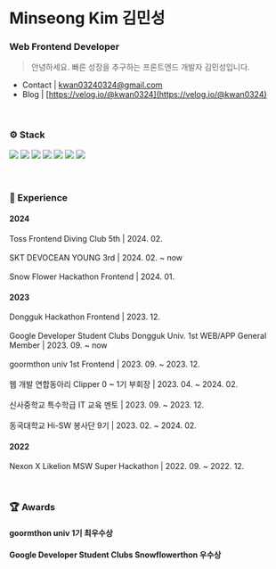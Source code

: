 # Minseong Kim 김민성
### Web Frontend Developer
> 안녕하세요. 빠른 성장을 추구하는 프론트엔드 개발자 김민성입니다.

- Contact | kwan03240324@gmail.com
- Blog | [https://velog.io/@kwan0324](https://velog.io/@kwan0324)
<br>

### ⚙️ Stack
<img src="https://img.shields.io/badge/HTML5-E34F26?style=for-the-badge&logo=html5&logoColor=white"/> <img src="https://img.shields.io/badge/CSS3-1572B6?style=for-the-badge&logo=css3&logoColor=white"/> <img src="https://img.shields.io/badge/JavaScript-F7DF1E?style=for-the-badge&logo=javascript&logoColor=black"/> <img src="https://img.shields.io/badge/TypeScript-007ACC?style=for-the-badge&logo=typescript&logoColor=white"/> <img src="https://img.shields.io/badge/React-20232A?style=for-the-badge&logo=react&logoColor=61DAFB"/> <img src="https://img.shields.io/badge/React_Native-20232A?style=for-the-badge&logo=react&logoColor=61DAFB"/> <img src="https://img.shields.io/badge/Flutter-02569B?style=for-the-badge&logo=flutter&logoColor=white"/> 
<br><br><br>

### 🎯 Experience
#### 2024
Toss Frontend Diving Club 5th | 2024. 02.
</br></br>
SKT DEVOCEAN YOUNG 3rd | 2024. 02. ~ now 
</br></br>
Snow Flower Hackathon Frontend | 2024. 01.

#### 2023
Dongguk Hackathon Frontend | 2023. 12.
</br></br>
Google Developer Student Clubs Dongguk Univ. 1st WEB/APP General Member | 2023. 09. ~ now
</br></br>
goormthon univ 1st Frontend | 2023. 09. ~ 2023. 12.
</br></br>
웹 개발 연합동아리 Clipper 0 ~ 1기 부회장 | 2023. 04. ~ 2024. 02.
</br></br>
신사중학교 특수학급 IT 교육 멘토 | 2023. 09. ~ 2023. 12.
</br></br>
동국대학교 Hi-SW 봉사단 9기 | 2023. 02. ~ 2024. 02.

#### 2022
Nexon X Likelion MSW Super Hackathon | 2022. 09. ~ 2022. 12.

<br>

### 🏆 Awards
#### goormthon univ 1기 최우수상
#### Google Developer Student Clubs Snowflowerthon 우수상

<br>

<!--
**akimcse/akimcse** is a ✨ _special_ ✨ repository because its `README.md` (this file) appears on your GitHub profile.

Here are some ideas to get you started:

- 🔭 I’m currently working on ...
- 🌱 
- 👯 I’m looking to collaborate on ...
- 🤔 I’m looking for help with ...
- 💬 Ask me about ...
- 📫 How to reach me: ...
- 😄 Pronouns: ...
- ⚡ Fun fact: ...
-->
